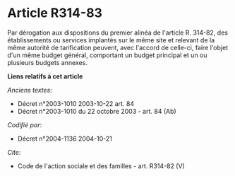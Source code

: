 # Article R314-83

Par dérogation aux dispositions du premier alinéa de l'article R. 314-82, des établissements ou services implantés sur le
même site et relevant de la même autorité de tarification peuvent, avec l'accord de celle-ci, faire l'objet d'un même budget
général, comportant un budget principal et un ou plusieurs budgets annexes.

**Liens relatifs à cet article**

_Anciens textes_:

  - Décret n°2003-1010 2003-10-22 art. 84
  - Décret n°2003-1010 du 22 octobre 2003 - art. 84 (Ab)

_Codifié par_:

  - Décret n°2004-1136 2004-10-21

_Cite_:

  - Code de l'action sociale et des familles - art. R314-82 (V)
